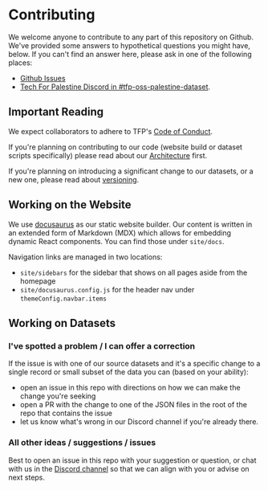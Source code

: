 # Contributing

We welcome anyone to contribute to any part of this repository on Github. We've provided some answers to hypothetical questions you might have, below. If you can't find an answer here, please ask in one of the following places:

- [Github Issues](https://github.com/TechForPalestine/palestine-datasets/issues)
- [Tech For Palestine Discord in #tfp-oss-palestine-dataset](https://discord.com/channels/1186702814341234740/1193636245784494222).

## Important Reading

We expect collaborators to adhere to TFP's [Code of Conduct](https://github.com/techforpalestine/code-of-conduct).

If you're planning on contributing to our code (website build or dataset scripts specifically) please read about our [Architecture](/docs/guides/architecture) first.

If you're planning on introducing a significant change to our datasets, or a new one, please read about [versioning](/docs/guides/versioning).

## Working on the Website

We use [docusaurus](https://docusaurus.io/) as our static website builder. Our content is written in an extended form of Markdown (MDX) which allows for embedding dynamic React components. You can find those under `site/docs`.

Navigation links are managed in two locations:

- `site/sidebars` for the sidebar that shows on all pages aside from the homepage
- `site/docusaurus.config.js` for the header nav under `themeConfig.navbar.items`

## Working on Datasets

### I've spotted a problem / I can offer a correction

If the issue is with one of our source datasets and it's a specific change to a single record or small subset of the data you can (based on your ability):

- open an issue in this repo with directions on how we can make the change you're seeking
- open a PR with the change to one of the JSON files in the root of the repo that contains the issue
- let us know what's wrong in our Discord channel if you're already there.

### All other ideas / suggestions / issues

Best to open an issue in this repo with your suggestion or question, or chat with us in the [Discord channel](https://discord.com/channels/1186702814341234740/1193636245784494222) so that we can align with you or advise on next steps.
